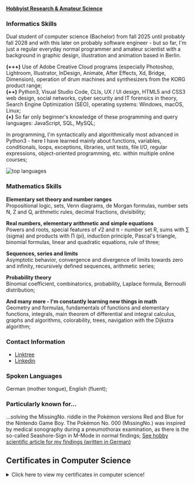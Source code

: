 **[Hobbyist Research & Amateur Science](https://cranjah-hobbyist-research.myportfolio.com/)**


### Informatics Skills

Dual student of computer science (Bachelor) from fall 2025 until probably fall 2028 and with this later on probably software engineer - but so far, I'm just a regular everyday normal programmer and amateur scientist with a background in graphic design, illustration and animation based in Berlin.

**(+++)** Use of Adobe Creative Cloud programs (especially Photoshop, Lightroom, Illustrator, InDesign, Animate, After Effects, Xd, Bridge, Dimension), operation of drum machines and synthesizers from the KORG product range;\
**(++)** Python3, Visual Studio Code, CLIs, UX / UI design, HTML5 and CSS3 web design, social networks, cyber security and IT forensics in theory, Search Engine Optimization (SEO), operating systems: Windows, macOS, Linux;\
**(+)** So far only beginner's knowledge of these programming and query languages: JavaScript, SQL, MySQL;

In programming, I'm syntactically and algorithmically most advanced in Python3 - here I have learned mainly about functions, variables, conditionals, loops, exceptions, libraries, unit tests, file I/O, regular expressions, object-oriented programming, etc. within multiple online courses;


![top languages](https://github-readme-stats.vercel.app/api/top-langs/?username=Cranjah)
<!-- ![github stats](https://github-readme-stats.vercel.app/api?username=Cranjah&show_icons=true&count_private=true&line_height=40) -->


### Mathematics Skills

**Elementary set theory and number ranges**\
Propositional logic, sets, Venn diagrams, de Morgan formulas, number sets N, Z and Q, arithmetic rules, decimal fractions, divisibility;

**Real numbers, elementary arithmetic and simple equations**\
Powers and roots, special features of √2 and π - number set R, sums with ∑ (sigma) and products with ∏ (pi), induction principle, Pascal's triangle, binomial formulas, linear and quadratic equations, rule of three;

**Sequences, series and limits**\
Asymptotic behavior, convergence and divergence of limits towards zero and infinity, recursively defined sequences, arithmetic series;

**Probability theory**\
Binomial coefficient, combinatorics, probability, Laplace formula, Bernoulli distribution;

**And many more - I'm constantly learning new things in math**\
Geometry and formulas, fundamentals of functions and elementary functions, integrals, main theorem of differential and integral calculus, graphs and algorithms, colorability, trees, navigation with the Dijkstra algorithm;


### Contact Information

- [Linktree](https://linktr.ee/marcmichelmuench)
- [Linkedin](https://www.linkedin.com/in/marcmichelmuench)


### Spoken Languages

German (mother tongue), English (fluent);


### Particularly known for...

...solving the MissingNo. riddle in the Pokémon versions Red and Blue for the Nintendo Game Boy. The Pokémon No. 000 (MissingNo.) was inspired by medical sonography during a pneumothorax examination, as there is the so-called Seashore-Sign in M-Mode in normal findings; [See hobby scientific article for my findings (written in German)](https://cranjah-hobbyist-research.myportfolio.com/the-missingno-mystery)


## Certificates in Computer Science

<details>
  <summary>Click here to view my certificates in computer science!</summary>  
  <span>
    <img alt="Vocational Training in Graphic Design - Final Certificate v1" src="https://raw.githubusercontent.com/Cranjah/Cranjah/main/images/Certificates-IT-MMMuench-02.png" width="350">
  </span>
  <span>
    <img alt="Vocational Training in Graphic Design - Final Certificate v2" src="https://raw.githubusercontent.com/Cranjah/Cranjah/main/images/Certificates-IT-MMMuench-16.png" width="350">
  </span>
  <span>
    <img alt="Introduction to Linux by Linux Foundation via edX" src="https://raw.githubusercontent.com/Cranjah/Cranjah/main/images/Certificates-IT-MMMuench-03.png" width="350">
  </span>
  <span>
    <img alt="Introduction to Web Development by Microsoft Corporation via edX" src="https://raw.githubusercontent.com/Cranjah/Cranjah/main/images/Certificates-IT-MMMuench-04.png" width="350">
  </span>
  <span>
    <img alt="Introduction to Project Management by University of Adelaide via edX" src="https://raw.githubusercontent.com/Cranjah/Cranjah/main/images/Certificates-IT-MMMuench-05.png" width="350">
  </span>
  <span>
    <img alt="Introduction to Cyberwar, Surveillance and Security by University of Adelaide via edX" src="https://raw.githubusercontent.com/Cranjah/Cranjah/main/images/Certificates-IT-MMMuench-06.png" width="350">
  </span>
  <span>
    <img alt="Open Online Course on Fighting Cybercrime by Friedrich-Alexander-University" src="https://raw.githubusercontent.com/Cranjah/Cranjah/main/images/Certificates-IT-MMMuench-07.png" width="703">
  </span>
  <span>
    <img alt="Introduction to Programming with Python by Harvard University via edX" src="https://raw.githubusercontent.com/Cranjah/Cranjah/main/images/Certificates-IT-MMMuench-08.png" width="350">
  </span>
  <span>
    <img alt="Open Online Course 'Coding Foundations' via Sololearn" src="https://raw.githubusercontent.com/Cranjah/Cranjah/main/images/Certificates-IT-MMMuench-09.png" width="350">
  </span>
  <span>
    <img alt="Open Online Course 'Introduction to Python' via Sololearn" src="https://raw.githubusercontent.com/Cranjah/Cranjah/main/images/Certificates-IT-MMMuench-10.png" width="350">
  </span>
  <span>
    <img alt="Open Online Course 'Python Intermediate' via Sololearn" src="https://raw.githubusercontent.com/Cranjah/Cranjah/main/images/Certificates-IT-MMMuench-11.png" width="350">
  </span>
  <span>
    <img alt="Open Online Course 'Introduction to SQL' via Sololearn" src="https://raw.githubusercontent.com/Cranjah/Cranjah/main/images/Certificates-IT-MMMuench-12.png" width="350">
  </span>
  <span>
    <img alt="Open Online Course 'SQL Intermediate' via Sololearn" src="https://raw.githubusercontent.com/Cranjah/Cranjah/main/images/Certificates-IT-MMMuench-13.png" width="350">
  </span>
  <span>
    <img alt="Pre-College-Course on Computer Science by University of Würzburg" src="https://raw.githubusercontent.com/Cranjah/Cranjah/main/images/Certificates-IT-MMMuench-14.png" width="350">
  </span>
  <span>
    <img alt="Pre-College-Course on Mathematics by University of Würzburg" src="https://raw.githubusercontent.com/Cranjah/Cranjah/main/images/Certificates-IT-MMMuench-15.png" width="350">
  </span>
  <span>
    <img alt="Pre-College-Course on Mathematics by Hasso-Plattner-Institut via openHPI" src="https://raw.githubusercontent.com/Cranjah/Cranjah/main/images/Certificates-IT-MMMuench-21.png" width="703">
  </span>
  <span>
    <img alt="Open Online Course on Python Programming by University of Helsinki" src="https://raw.githubusercontent.com/Cranjah/Cranjah/main/images/Certificates-IT-MMMuench-17.png" width="350">
  </span>
  <span>
    <img alt="Open Online Course on Elements of AI by University of Helsinki" src="https://raw.githubusercontent.com/Cranjah/Cranjah/main/images/Certificates-IT-MMMuench-19.png" width="350">
  </span>
</details>
